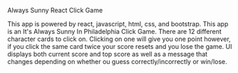 Always Sunny React Click Game

This app is powered by react, javascript, html, css, and bootstrap. This app is an It's Always Sunny In Philadelphia Click Game. There are 12 different character cards to click on. Clicking on one will give you one point however, if you click the same card twice your score resets and you lose the game. UI displays both current score and top score as well as a message that changes depending on whether ou guess correctly/incorrectly or win/lose.